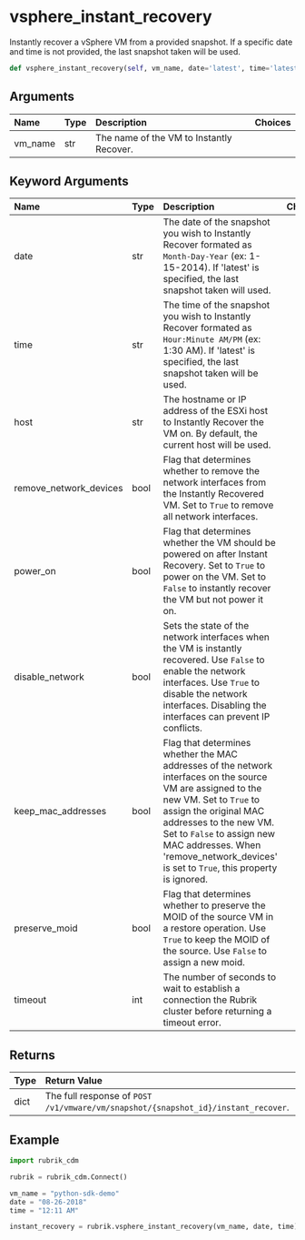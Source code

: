 # vsphere\_instant\_recovery

Instantly recover a vSphere VM from a provided snapshot. If a specific date and time is not provided, the last snapshot taken will be used.

```python
def vsphere_instant_recovery(self, vm_name, date='latest', time='latest', host='current', remove_network_devices=False, power_on=True, disable_network=False, keep_mac_addresses=False, preserve_moid=False, timeout=15):
```

## Arguments

| Name | Type | Description | Choices |
| :--- | :--- | :--- | :--- |
| vm\_name | str | The name of the VM to Instantly Recover. |  |

## Keyword Arguments

| Name | Type | Description | Choices | Default |
| :--- | :--- | :--- | :--- | :--- |
| date | str | The date of the snapshot you wish to Instantly Recover formated as `Month-Day-Year` \(ex: 1-15-2014\). If 'latest' is specified, the last snapshot taken will used. |  | latest |
| time | str | The time of the snapshot you wish to Instantly Recover formated as `Hour:Minute AM/PM`  \(ex: 1:30 AM\). If 'latest' is specified, the last snapshot taken will be used. |  | latest |
| host | str | The hostname or IP address of the ESXi host to Instantly Recover the VM on. By default, the current host will be used. |  | current |
| remove\_network\_devices | bool | Flag that determines whether to remove the network interfaces from the Instantly Recovered VM. Set to `True` to remove all network interfaces. |  | False |
| power\_on | bool | Flag that determines whether the VM should be powered on after Instant Recovery. Set to `True` to power on the VM. Set to `False` to instantly recover the VM but not power it on. |  | True |
| disable\_network | bool | Sets the state of the network interfaces when the VM is instantly recovered. Use `False` to enable the network interfaces. Use `True` to disable the network interfaces. Disabling the interfaces can prevent IP conflicts. |  | False |
| keep\_mac\_addresses | bool | Flag that determines whether the MAC addresses of the network interfaces on the source VM are assigned to the new VM. Set to `True` to assign the original MAC addresses to the new VM. Set to `False` to assign new MAC addresses. When 'remove\_network\_devices' is set to `True`, this property is ignored. |  | False |
| preserve\_moid | bool | Flag that determines whether to preserve the MOID of the source VM in a restore operation. Use `True` to keep the MOID of the source. Use `False` to assign a new moid. |  | False |
| timeout | int | The number of seconds to wait to establish a connection the Rubrik cluster before returning a timeout error. |  | 15 |

## Returns

| Type | Return Value |
| :--- | :--- |
| dict | The full response of `POST /v1/vmware/vm/snapshot/{snapshot_id}/instant_recover`. |

## Example

```python
import rubrik_cdm

rubrik = rubrik_cdm.Connect()

vm_name = "python-sdk-demo"
date = "08-26-2018"
time = "12:11 AM"

instant_recovery = rubrik.vsphere_instant_recovery(vm_name, date, time)
```

